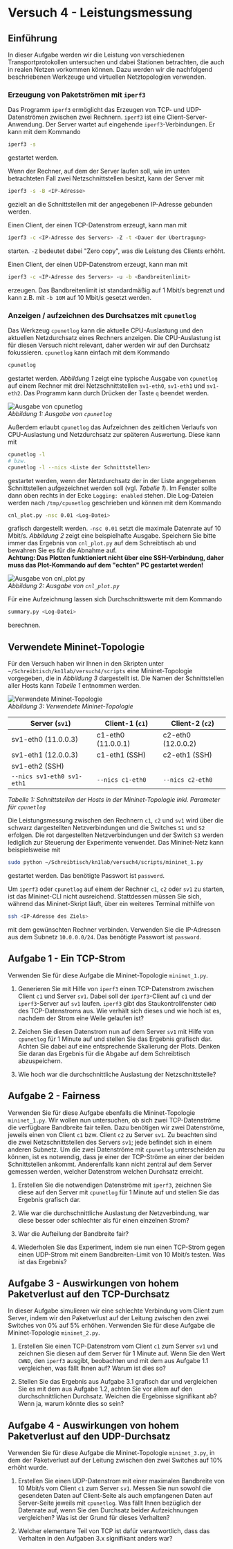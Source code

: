 # Versuch 4 - Leistungsmessung

## Einführung

In dieser Aufgabe werden wir die Leistung von verschiedenen Transportprotokollen untersuchen und dabei Stationen betrachten, die auch in realen Netzen vorkommen können. Dazu werden wir die nachfolgend beschriebenen Werkzeuge und virtuellen Netztopologien verwenden.

### Erzeugung von Paketströmen mit `iperf3`

Das Programm `iperf3` ermöglicht das Erzeugen von TCP- und UDP-Datenströmen zwischen zwei Rechnern. `iperf3` ist eine Client-Server-Anwendung. Der Server wartet auf eingehende `iperf3`-Verbindungen. Er kann mit dem Kommando

```bash
iperf3 -s
```

gestartet werden.

Wenn der Rechner, auf dem der Server laufen soll, wie im unten betrachteten Fall zwei Netzschnittstellen besitzt, kann der Server mit 

```bash
iperf3 -s -B <IP-Adresse>
```

gezielt an die Schnittstellen mit der angegebenen IP-Adresse gebunden werden.

Einen Client, der einen TCP-Datenstrom erzeugt, kann man mit

```bash
iperf3 -c <IP-Adresse des Servers> -Z -t <Dauer der Übertragung>
```

starten. `-Z` bedeutet dabei "Zero copy", was die Leistung des Clients erhöht.

Einen Client, der einen UDP-Datenstrom erzeugt, kann man mit 

```bash
iperf3 -c <IP-Adresse des Servers> -u -b <Bandbreitenlimit>
```

erzeugen. Das Bandbreitenlimit ist standardmäßig auf 1 Mbit/s begrenzt und kann z.B. mit `-b 10M` auf 10 Mbit/s gesetzt werden. 

### Anzeigen / aufzeichnen des Durchsatzes mit `cpunetlog`

Das Werkzeug `cpunetlog` kann die aktuelle CPU-Auslastung und den aktuellen Netzdurchsatz eines Rechners anzeigen. Die CPU-Auslastung ist für diesen Versuch nicht relevant, daher werden wir auf den Durchsatz fokussieren. `cpunetlog` kann einfach mit dem Kommando 

```bash
cpunetlog
```

gestartet werden. *Abbildung 1* zeigt eine typische Ausgabe von `cpunetlog` auf einem Rechner mit drei Netzschnittstellen `sv1-eth0`, `sv1-eth1` und `sv1-eth2`. Das Programm kann durch Drücken der Taste `q` beendet werden.

![Ausgabe von cpunetlog](images/ausgabe-cpunetlog.png)<br>
*Abbildung 1: Ausgabe von `cpunetlog`*

Außerdem erlaubt `cpunetlog` das Aufzeichnen des zeitlichen Verlaufs von CPU-Auslastung und Netzdurchsatz zur späteren Auswertung. Diese kann mit

```bash
cpunetlog -l
# bzw.
cpunetlog -l --nics <Liste der Schnittstellen>
```

gestartet werden, wenn der Netzdurchsatz der in der Liste angegebenen Schnittstellen aufgezeichnet werden soll (vgl. *Tabelle 1*). Im Fenster sollte dann oben rechts in der Ecke `Logging: enabled` stehen. Die Log-Dateien werden nach `/tmp/cpunetlog` geschrieben und können mit dem Kommando

```bash
cnl_plot.py -nsc 0.01 <Log-Datei>
```

grafisch dargestellt werden. `-nsc 0.01` setzt die maximale Datenrate auf 10 Mbit/s. *Abbildung 2* zeigt eine beispielhafte Ausgabe. Speichern Sie bitte immer das Ergebnis von `cnl_plot.py` auf dem Schreibtisch ab und bewahren Sie es für die Abnahme auf.<br>
**Achtung: Das Plotten funktioniert nicht über eine SSH-Verbindung, daher muss das Plot-Kommando auf dem "echten" PC gestartet werden!**

![Ausgabe von cnl_plot.py](images/ausgabe-plot.png)<br>
*Abbildung 2: Ausgabe von `cnl_plot.py`*

Für eine Aufzeichnung lassen sich Durchschnittswerte mit dem Kommando

```bash
summary.py <Log-Datei>
```

berechnen.

## Verwendete Mininet-Topologie

Für den Versuch haben wir Ihnen in den Skripten unter `~/Schreibtisch/kn1lab/versuch4/scripts` eine Mininet-Topologie vorgegeben, die in *Abbildung 3* dargestellt ist. Die Namen der Schnittstellen aller Hosts kann *Tabelle 1* entnommen werden.

![Verwendete Mininet-Topologie](images/topologie.png)<br>
*Abbildung 3: Verwendete Mininet-Topologie*

| Server (`sv1`)             | Client-1 (`c1`)      | Client-2 (`c2`)      |
|----------------------------|----------------------|----------------------|
| sv1-eth0 (11.0.0.3)        | c1-eth0 (11.0.0.1)   | c2-eth0 (12.0.0.2)   |
| sv1-eth1 (12.0.0.3)        | c1-eth1 (SSH)        | c2-eth1 (SSH)        |
| sv1-eth2 (SSH)             |                      |                      |
| `--nics sv1-eth0 sv1-eth1` | `--nics c1-eth0`     | `--nics c2-eth0`     |

*Tabelle 1: Schnittstellen der Hosts in der Mininet-Topologie inkl. Parameter für `cpunetlog`*

Die Leistungsmessung zwischen den Rechnern `c1`, `c2` und `sv1` wird über die schwarz dargestellten Netzverbindungen und die Switches `S1` und `S2` erfolgen. Die rot dargestellten Netzverbindungen und der Switch `S3` werden lediglich zur Steuerung der Experimente verwendet. Das Mininet-Netz kann beispielsweise mit

```bash
sudo python ~/Schreibtisch/kn1lab/versuch4/scripts/mininet_1.py
```

gestartet werden. Das benötigte Passwort ist `password`.

Um `iperf3` oder `cpunetlog` auf einem der Rechner `c1`, `c2` oder `sv1` zu starten, ist das Mininet-CLI nicht ausreichend. Stattdessen müssen Sie sich, während das Mininet-Skript läuft, über ein weiteres Terminal mithilfe von

```bash
ssh <IP-Adresse des Ziels>
```

mit dem gewünschten Rechner verbinden. Verwenden Sie die IP-Adressen aus dem Subnetz `10.0.0.0/24`. Das benötigte Passwort ist `password`.

## Aufgabe 1 - Ein TCP-Strom

Verwenden Sie für diese Aufgabe die Mininet-Topologie `mininet_1.py`.

1. Generieren Sie mit Hilfe von `iperf3` einen TCP-Datenstrom zwischen Client `c1` und Server `sv1`. Dabei soll der `iperf3`-Client auf `c1` und der `iperf3`-Server auf `sv1` laufen. `iperf3` gibt das Staukontrollfenster `CWND` des TCP-Datenstroms aus. Wie verhält sich dieses und wie hoch ist es, nachdem der Strom eine Weile gelaufen ist?

1. Zeichen Sie diesen Datenstrom nun auf dem Server `sv1` mit Hilfe von `cpunetlog` für 1 Minute auf und stellen Sie das Ergebnis grafisch dar. Achten Sie dabei auf eine entsprechende Skalierung der Plots. Denken Sie daran das Ergebnis für die Abgabe auf dem Schreibtisch abzuspeichern.

1. Wie hoch war die durchschnittliche Auslastung der Netzschnittstelle? 

## Aufgabe 2 - Fairness

Verwenden Sie für diese Aufgabe ebenfalls die Mininet-Topologie `mininet_1.py`. Wir wollen nun untersuchen, ob sich zwei TCP-Datenströme die verfügbare Bandbreite fair teilen. Dazu benötigen wir zwei Datenströme, jeweils einen von Client `c1` bzw. Client `c2` zu Server `sv1`. Zu beachten sind die zwei Netzschnittstellen des Servers `sv1`; jede befindet sich in einem anderen Subnetz. Um die zwei Datenströme mit `cpunetlog` unterscheiden zu können, ist es notwendig, dass je einer der TCP-Ströme an einer der beiden Schnittstellen ankommt. Anderenfalls kann nicht zentral auf dem Server gemessen werden, welcher Datenstrom welchen Durchsatz erreicht. 

1. Erstellen Sie die notwendigen Datenströme mit `iperf3`, zeichnen Sie diese auf den Server mit `cpunetlog` für 1 Minute auf und stellen Sie das Ergebnis grafisch dar.

1. Wie war die durchschnittliche Auslastung der Netzverbindung, war diese besser oder schlechter als für einen einzelnen Strom?

1. War die Aufteilung der Bandbreite fair?

1. Wiederholen Sie das Experiment, indem sie nun einen TCP-Strom gegen einen UDP-Strom mit einem Bandbreiten-Limit von 10 Mbit/s testen. Was ist das Ergebnis?

## Aufgabe 3 - Auswirkungen von hohem Paketverlust auf den TCP-Durchsatz

In dieser Aufgabe simulieren wir eine schlechte Verbindung vom Client zum Server, indem wir den Paketverlust auf der Leitung zwischen den zwei Switches von 0% auf 5% erhöhen. Verwenden Sie für diese Aufgabe die Mininet-Topologie `mininet_2.py`.

1. Erstellen Sie einen TCP-Datenstrom vom Client `c1` zum Server `sv1` und zeichnen Sie diesen auf dem Server für 1 Minute auf. Wenn Sie den Wert `CWND`, den `iperf3` ausgibt, beobachten und mit dem aus Aufgabe 1.1 vergleichen, was fällt Ihnen auf? Warum ist dies so?

1. Stellen Sie das Ergebnis aus Aufgabe 3.1 grafisch dar und vergleichen Sie es mit dem aus Aufgabe 1.2, achten Sie vor allem auf den durchschnittlichen Durchsatz. Weichen die Ergebnisse signifikant ab? Wenn ja, warum könnte dies so sein?

## Aufgabe 4 - Auswirkungen von hohem Paketverlust auf den UDP-Durchsatz

Verwenden Sie für diese Aufgabe die Mininet-Topologie `mininet_3.py`, in dem der Paketverlust auf der Leitung zwischen den zwei Switches auf 10% erhöht wurde.

1. Erstellen Sie einen UDP-Datenstrom mit einer maximalen Bandbreite von 10 Mbit/s vom Client `c1` zum Server `sv1`. Messen Sie nun sowohl die gesendeten Daten auf Client-Seite als auch empfangenen Daten auf Server-Seite jeweils mit `cpunetlog`. Was fällt Ihnen bezüglich der Datenrate auf, wenn Sie den Durchsatz beider Aufzeichnungen vergleichen? Was ist der Grund für dieses Verhalten?

1. Welcher elementare Teil von TCP ist dafür verantwortlich, dass das Verhalten in den Aufgaben 3.x signifikant anders war?
